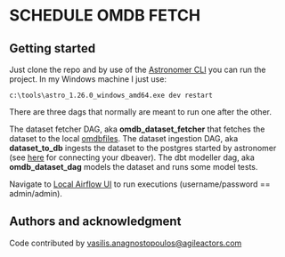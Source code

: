# SCHEDULE OMDB FETCH

## Getting started

Just clone the repo and by use of the [Astronomer CLI](https://docs.astronomer.io/astro/cli/install-cli)
you can run the project. In my Windows machine I just use:

```
c:\tools\astro_1.26.0_windows_amd64.exe dev restart
```

There are three dags that normally are meant to run one after the other.

The dataset fetcher DAG, aka **omdb_dataset_fetcher** that fetches the dataset to the local [omdbfiles](dbt/omdbfiles).
The dataset ingestion DAG, aka **dataset_to_db**  ingests the dataset to the postgres started by astronomer 
(see [here](dbt/imdb_dataset_article/profiles.yml) for connecting your dbeaver).
The dbt modeller dag, aka **omdb_dataset_dag**  models the dataset and runs some model tests.

Navigate to [Local Airflow UI](http:/localhost:8080) to run executions (username/password == admin/admin).


## Authors and acknowledgment
Code contributed by vasilis.anagnostopoulos@agileactors.com